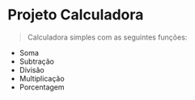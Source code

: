 # Projeto Calculadora 

> Calculadora simples com as seguintes funções: 

- Soma
- Subtração
- Divisão
- Multiplicação
- Porcentagem
